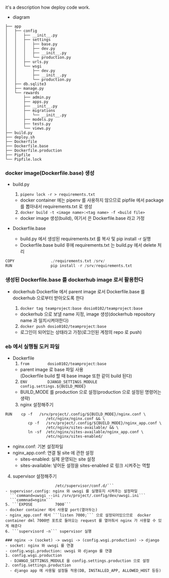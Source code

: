 
it's a description how deploy code work.  
- diagram
```
├── app
│   ├── config
│   │   ├── __init__.py
│   │   ├── settings
│   │   │   ├── base.py
│   │   │   ├── dev.py
│   │   │   ├── __init__.py
│   │   │   └── production.py
│   │   ├── urls.py
│   │   └── wsgi
│   │       ├── dev.py
│   │       ├── __init__.py
│   │       └── production.py
│   ├── db.sqlite3
│   ├── manage.py
│   └── rewards
│       ├── admin.py
│       ├── apps.py
│       ├── __init__.py
│       ├── migrations
│       │   └── __init__.py
│       ├── models.py
│       ├── tests.py
│       └── views.py
├── build.py
├── deploy.sh
├── Dockerfile
├── Dockerfile.base
├── Dockerfile.production
├── Pipfile
└── Pipfile.lock
```  

### docker image(Dockerfile.base) 생성
- build.py
  1. ```pipenv lock -r > requirements.txt```  
    - docker container 에는 pipenv 를 사용하지 않으므로 pipfile 에서 package를 뽑아내서 requirements.txt 로 생성
  2. ```docker build -t <image name>:<tag name> -f <build file>```   
    - docker image 생성(build), 여기서 <build file> 은 Dockerfile.base 라고 가정



- Dockerfile.base
  - build.py 에서 생성된 requirements.txt 를 복사 및 pip install -r 실행
  - Dockerfile.base build 후에 requirements.txt 는 build.py 에서 delete 처리  
```python
COPY                ./requirements.txt /srv/
RUN                 pip install -r /srv/requirements.txt
```  

### 생성된 Dockerfile.base 를 dockerhub image 로서 활용한다    
- dockerhub
  Dockerfile 에서 parent image 로서 Dockerfile.base 를 dockerhub 으로부터 받아오도록 한다   
  1. ```docker tag teamproject:base dosio0102/teamproject:base```  
  - dockerhub 으로 보낼 name 지정, image 생성(dockerhub repository name 과 일치시켜야한다)  

  2. ```docker push dosio0102/teamproject:base```
  - 로그인이 되어있는 상태라고 가정(로그인된 계정의 repo 로 push)

### eb 에서 실행될 도커 파일
- Dockerfile
  1. ```from        dosio0102/teamproject:base```  
  - parent image 로 base 파일 사용  
  (Dockerfile build 할 때 base image 또한 같이 build 된다)
  2. ```ENV         DJANGO_SETTINGS_MODULE      config.settings.${BUILD_MODE}```  
  - BUILD_MODE 를 production 으로 설정(production 으로 설정된 명령어는 생략)   
  3. nginx 설정해주기  
```
RUN    cp -f   /srv/project/.config/${BUILD_MODE}/nginx.conf \
                  /etc/nginx/nginx.conf && \
          cp -f   /srv/project/.config/${BUILD_MODE}/nginx_app.conf \
                  /etc/nginx/sites-available/ && \
          ln -sf  /etc/nginx/sites-available/nginx_app.conf \
                  /etc/nginx/sites-enabled/
```  
  - nginx.conf: 기본 설정파일  
  - nginx_app.conf: 연결 될 site 에 관한 설정
    - sites-enabled: 실제 운영되는 site 설정
    - sites-available: 넣어둔 설정을 sites-enabled 로 링크 시켜주는 역할
  4. supervisor 설정해주기  
  ```RUN             cp -f   /srv/project/.config/${BUILD_MODE}/supervisor.conf \
                        /etc/supervisor/conf.d/```
  - supervisor.config: nginx 와 uwsgi 를 실행유지 시켜주는 설정파일  
    ```command=uwsgi --ini /srv/project/.config/dev/uwsgi.ini```   
    ```commnad=nginx```
  5. ```EXPOSE          7000```  
  - docker container 에서 사용할 port(열어두는)
  - nginx_app.conf 에서 ```listen 7000;``` 으로 설정되어있으므로  docker container dml 7000번 포트로 들어오는 request 를 열어줘서 nginx 가 사용할 수 있게 해준다  
  6. ```supervisord -n``` supervisor 실행

### nginx -> (socket) -> uwsgi -> (config.wsgi.production) -> django   
- socket: nginx 와 uwsgi 를 연결
- config.wsgi.production: uwsgi 와 django 를 연결   
  1. config.wsgi.production  
    - DJANGO_SETTINGS_MODULE 을 config.settings.production 으로 설정  
  2. config.settings.production  
    - django app 에 사용될 설정들 적용(DB, INSTALLED_APP, ALLOWED_HOST 등등)
